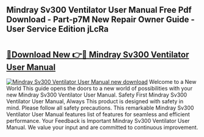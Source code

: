 ## Mindray Sv300 Ventilator User Manual Free Pdf Download - Part-p7M New Repair Owner Guide - User Service Edition jLcRa

# <h2><a href="http://bc99448.oget.top/?id=Mindray+Sv300+Ventilator+User+Manual">🔗Download New 👉🔴 Mindray Sv300 Ventilator User Manual</a></h2>

[![Mindray Sv300 Ventilator User Manual new download](https://i.imgur.com/5g1atiW.png)](http://bc99448.oget.top/?id=Mindray+Sv300+Ventilator+User+Manual)
Welcome to a New World This guide opens the doors to a new world of possibilities with your new Mindray Sv300 Ventilator User Manual. Safety First Mindray Sv300 Ventilator User Manual, Always This product is designed with safety in mind. Please follow all safety precautions. This remarkable Mindray Sv300 Ventilator User Manual features list of features for seamless and efficient performance. Your Feedback is Important Mindray Sv300 Ventilator User Manual. We value your input and are committed to continuous improvement.
